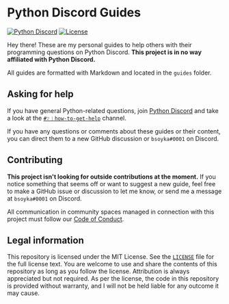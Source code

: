 # Python Discord Guides

[![Python Discord][pydis-badge]][invite]
[![License](https://img.shields.io/github/license/bsoyka/pydis)][license]

Hey there! These are my personal guides to help others with their programming
questions on Python Discord. **This project is in no way affiliated with
Python Discord.**

All guides are formatted with Markdown and located in the `guides` folder.

## Asking for help

If you have general Python-related questions, join [Python Discord][invite]
and take a look at the [`#❔︱how-to-get-help`][get-help] channel.

If you have any questions or comments about these guides or their content, you
can direct them to a new GitHub discussion or `bsoyka#0001` on Discord.

## Contributing

**This project isn't looking for outside contributions at the moment.** If you
notice something that seems off or want to suggest a new guide, feel free to
make a GitHub issue or discussion to let me know, or send me a message at
`bsoyka#0001` on Discord.

All communication in community spaces managed in connection with this project
must follow our [Code of Conduct][code-of-conduct].

## Legal information

This repository is licensed under the MIT License. See the [`LICENSE`][license] file for
the full license text. You are welcome to use and share the contents of this
repository as long as you follow the license. Attribution is always
appreciated but not required. As per the license, the code in this repository
is provided without warranty, and I will not be held liable for any outcome it
may cause.

[code-of-conduct]: https://github.com/bsoyka/.github/blob/main/CODE_OF_CONDUCT.md
[get-help]: https://discord.com/channels/267624335836053506/704250143020417084
[invite]: https://discord.gg/python
[license]: https://github.com/bsoyka/pydis/blob/main/LICENSE
[pydis-badge]: https://raw.githubusercontent.com/python-discord/branding/main/logos/badge/badge_github.svg
